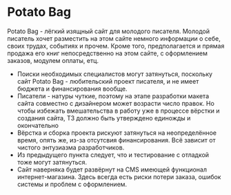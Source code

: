  # Potato Bag
 
 Potato Bag - лёгкий изящный сайт для молодого писателя. Молодой писатель хочет разместить на этом сайте немного информации о себе, своих трудах, событиях и прочем. Кроме того, предполагается и прямая продажа его книг непосредственно на этом сайте, с оформлением заказов, модулем оплаты, етц.
 
 

+ Поиски необходимых специалистов могут затянуться, поскольку сайт Potato Bag - любительский проект писателя, и не имеет бюджета и финансирования вообще. 
+ Писатели - натуры чуткие, поэтому на этапе разработки макета сайта совместно с дизайнером может возрасти число правок. Но чтобы избежать вмешательства в работу уже в процессе вёрстки и создания сайта, ТЗ должно быть утверждено единожды и окончательно
+ Вёрстка и сборка проекта рискуют затянуться на неопределённое время, опять же, из-за отсутсвия финансирования. Всё зависит от чистого энтузиазма разработчиков.
+ Из предыдущего пункта следует, что и тестирование с отладкой тоже могут затянуться.
+ Сайт наверняка будет развёрнут на CMS имеющей функционал интернет-магазина. Здесь всегда есть риски потери заказа, ошибок системы и проблем с оформлением.
